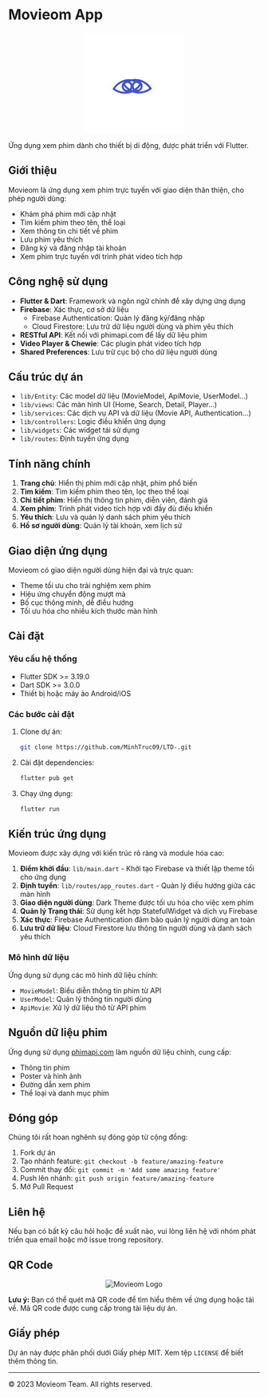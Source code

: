 # Movieom App

<p align="center">
  <img src="assets/images/logo.png" alt="Movieom Logo" width="200"/>
</p>

Ứng dụng xem phim dành cho thiết bị di động, được phát triển với Flutter.

## Giới thiệu

Movieom là ứng dụng xem phim trực tuyến với giao diện thân thiện, cho phép người dùng:
- Khám phá phim mới cập nhật
- Tìm kiếm phim theo tên, thể loại
- Xem thông tin chi tiết về phim
- Lưu phim yêu thích
- Đăng ký và đăng nhập tài khoản
- Xem phim trực tuyến với trình phát video tích hợp

## Công nghệ sử dụng

- **Flutter & Dart**: Framework và ngôn ngữ chính để xây dựng ứng dụng
- **Firebase**: Xác thực, cơ sở dữ liệu
  - Firebase Authentication: Quản lý đăng ký/đăng nhập
  - Cloud Firestore: Lưu trữ dữ liệu người dùng và phim yêu thích
- **RESTful API**: Kết nối với phimapi.com để lấy dữ liệu phim
- **Video Player & Chewie**: Các plugin phát video tích hợp
- **Shared Preferences**: Lưu trữ cục bộ cho dữ liệu người dùng

## Cấu trúc dự án

- `lib/Entity`: Các model dữ liệu (MovieModel, ApiMovie, UserModel...)
- `lib/views`: Các màn hình UI (Home, Search, Detail, Player...)
- `lib/services`: Các dịch vụ API và dữ liệu (Movie API, Authentication...)
- `lib/controllers`: Logic điều khiển ứng dụng
- `lib/widgets`: Các widget tái sử dụng
- `lib/routes`: Định tuyến ứng dụng

## Tính năng chính

1. **Trang chủ**: Hiển thị phim mới cập nhật, phim phổ biến
2. **Tìm kiếm**: Tìm kiếm phim theo tên, lọc theo thể loại
3. **Chi tiết phim**: Hiển thị thông tin phim, diễn viên, đánh giá
4. **Xem phim**: Trình phát video tích hợp với đầy đủ điều khiển
5. **Yêu thích**: Lưu và quản lý danh sách phim yêu thích
6. **Hồ sơ người dùng**: Quản lý tài khoản, xem lịch sử

## Giao diện ứng dụng

Movieom có giao diện người dùng hiện đại và trực quan:
- Theme tối ưu cho trải nghiệm xem phim
- Hiệu ứng chuyển động mượt mà
- Bố cục thông minh, dễ điều hướng
- Tối ưu hóa cho nhiều kích thước màn hình

## Cài đặt

### Yêu cầu hệ thống
- Flutter SDK >= 3.19.0
- Dart SDK >= 3.0.0
- Thiết bị hoặc máy ảo Android/iOS

### Các bước cài đặt
1. Clone dự án:
   ```bash
   git clone https://github.com/MinhTruc09/LTD-.git
   ```

2. Cài đặt dependencies:
   ```bash
   flutter pub get
   ```

3. Chạy ứng dụng:
   ```bash
   flutter run
   ```

## Kiến trúc ứng dụng

Movieom được xây dựng với kiến trúc rõ ràng và module hóa cao:

1. **Điểm khởi đầu**: `lib/main.dart` - Khởi tạo Firebase và thiết lập theme tối cho ứng dụng
2. **Định tuyến**: `lib/routes/app_routes.dart` - Quản lý điều hướng giữa các màn hình
3. **Giao diện người dùng**: Dark Theme được tối ưu hóa cho việc xem phim
4. **Quản lý Trạng thái**: Sử dụng kết hợp StatefulWidget và dịch vụ Firebase
5. **Xác thực**: Firebase Authentication đảm bảo quản lý người dùng an toàn
6. **Lưu trữ dữ liệu**: Cloud Firestore lưu thông tin người dùng và danh sách yêu thích

### Mô hình dữ liệu

Ứng dụng sử dụng các mô hình dữ liệu chính:
- `MovieModel`: Biểu diễn thông tin phim từ API
- `UserModel`: Quản lý thông tin người dùng
- `ApiMovie`: Xử lý dữ liệu thô từ API phim

## Nguồn dữ liệu phim
Ứng dụng sử dụng [phimapi.com](https://kkphim.com/tai-lieu-api) làm nguồn dữ liệu chính, cung cấp:
- Thông tin phim
- Poster và hình ảnh
- Đường dẫn xem phim
- Thể loại và danh mục phim

## Đóng góp

Chúng tôi rất hoan nghênh sự đóng góp từ cộng đồng:
1. Fork dự án
2. Tạo nhánh feature: `git checkout -b feature/amazing-feature`
3. Commit thay đổi: `git commit -m 'Add some amazing feature'`
4. Push lên nhánh: `git push origin feature/amazing-feature`
5. Mở Pull Request

## Liên hệ

Nếu bạn có bất kỳ câu hỏi hoặc đề xuất nào, vui lòng liên hệ với nhóm phát triển qua email hoặc mở issue trong repository.

## QR Code

<p align="center">
  <img src="![ỨNG DỤNG XEM PHIM TRỰC TUYẾN MOVIEOM](https://github.com/user-attachments/assets/8985daa0-80b7-4d6a-a7f9-7e579d86080c)
" alt="Movieom Logo" width="200"/>
</p>

**Lưu ý:** Bạn có thể quét mã QR code để tìm hiểu thêm về ứng dụng hoặc tải về. Mã QR code được cung cấp trong tài liệu dự án.

## Giấy phép

Dự án này được phân phối dưới Giấy phép MIT. Xem tệp `LICENSE` để biết thêm thông tin.

---

&copy; 2023 Movieom Team. All rights reserved.
